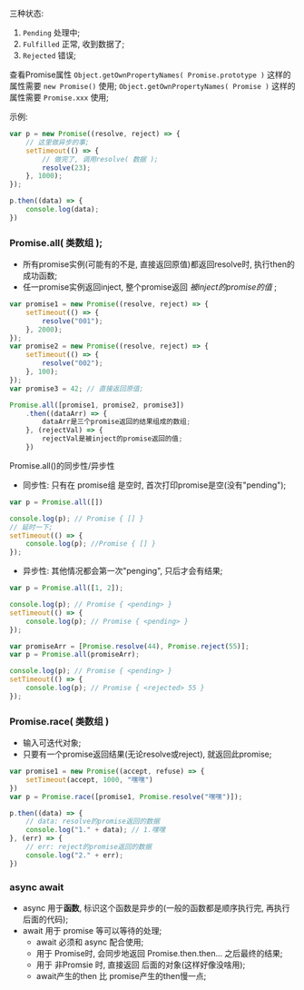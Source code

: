 三种状态:

1. `Pending` 处理中; 
2. `Fulfilled` 正常, 收到数据了; 
3. `Rejected` 错误; 

查看Promise属性
`Object.getOwnPropertyNames( Promise.prototype )` 这样的属性需要 `new Promise()` 使用; 
`Object.getOwnPropertyNames( Promise )` 这样的属性需要 `Promise.xxx` 使用; 

示例:

``` js
var p = new Promise((resolve, reject) => {
    // 这里做异步的事;
    setTimeout(() => {
        // 做完了, 调用resolve( 数据 );
        resolve(23);
    }, 1000);
});

p.then((data) => {
    console.log(data);
})
```

### Promise.all( 类数组 ); 

* 所有promise实例(可能有的不是, 直接返回原值)都返回resolve时, 执行then的成功函数; 
* 任一promise实例返回inject, 整个promise返回 *被inject的promise的值* ; 

``` js
var promise1 = new Promise((resolve, reject) => {
    setTimeout(() => {
        resolve("001");
    }, 2000);
});
var promise2 = new Promise((resolve, reject) => {
    setTimeout(() => {
        resolve("002");
    }, 100);
});
var promise3 = 42; // 直接返回原值;

Promise.all([promise1, promise2, promise3])
    .then((dataArr) => {
        dataArr是三个promise返回的结果组成的数组;
    }, (rejectVal) => {
        rejectVal是被inject的promise返回的值;
    })
```

Promise.all()的同步性/异步性

* 同步性: 只有在 promise组 是空时, 首次打印promise是空(没有"pending"); 

``` js
var p = Promise.all([])

console.log(p); // Promise { [] }
// 延时一下;
setTimeout(() => {
    console.log(p); //Promise { [] }
});
```

* 异步性: 其他情况都会第一次"penging", 只后才会有结果; 

``` js
var p = Promise.all([1, 2]);

console.log(p); // Promise { <pending> }
setTimeout(() => {
    console.log(p); // Promise { <pending> }
});
```

``` js
var promiseArr = [Promise.resolve(44), Promise.reject(55)];
var p = Promise.all(promiseArr);

console.log(p); // Promise { <pending> }
setTimeout(() => {
    console.log(p); // Promise { <rejected> 55 }
});
```

### Promise.race( 类数组 )

* 输入可迭代对象; 
* 只要有一个promise返回结果(无论resolve或reject), 就返回此promise; 

``` js
var promise1 = new Promise((accept, refuse) => {
    setTimeout(accept, 1000, "嘿嘿")
})
var p = Promise.race([promise1, Promise.resolve("嘿嘿")]);

p.then((data) => {
    // data: resolve的promise返回的数据
    console.log("1." + data); // 1.嘿嘿
}, (err) => {
    // err: reject的promise返回的数据
    console.log("2." + err);
})
```

### async await

* async 用于**函数**, 标识这个函数是异步的(一般的函数都是顺序执行完, 再执行后面的代码); 
* await 用于 promise 等可以等待的处理; 
    - await 必须和 async 配合使用;
    - 用于 Promise时, 会同步地返回 Promise.then.then... 之后最终的结果;
    - 用于 非Promsie 时, 直接返回 后面的对象(这样好像没啥用);
    - await产生的then 比 promise产生的then慢一点;

